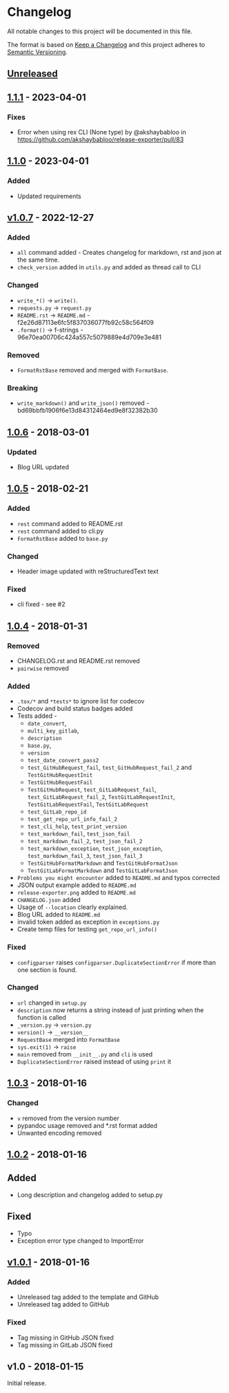 # Changelog

All notable changes to this project will be documented in this file.

The format is based on [Keep a Changelog](http://keepachangelog.com/en/1.0.0/)
and this project adheres to [Semantic Versioning](http://semver.org/spec/v2.0.0.html).

## [Unreleased]

    
## [1.1.1] - 2023-04-01

### Fixes

* Error when using rex CLI (None type) by @akshaybabloo in https://github.com/akshaybabloo/release-exporter/pull/83

    
## [1.1.0] - 2023-04-01

### Added

- Updated requirements
    
## [v1.0.7] - 2022-12-27

### Added

- `all` command added - Creates changelog for markdown, rst and json at the same time.
- `check_version` added in `utils.py` and added as thread call to CLI

### Changed

- `write_*()` -> `write()`.
- `requests.py` -> `request.py`
- `README.rst` -> `README.md` - f2e26d87113e6fc5f837036077fb92c58c564f09
- `.format()` -> f-strings - 96e70ea00706c424a557c5079889e4d709e3e481

### Removed

- `FormatRstBase` removed and merged with `FormatBase`.

### Breaking

- `write_markdown()` and `write_json()` removed - bd69bbfb1906f6e13d84312464ed9e8f32382b30
    
## [1.0.6] - 2018-03-01

### Updated

- Blog URL updated
    
## [1.0.5] - 2018-02-21

### Added

- `rest` command added to README.rst
- `rest` command added to cli.py
- `FormatRstBase` added to `base.py`

### Changed

- Header image updated with reStructuredText text

### Fixed

- cli fixed - see #2
    
## [1.0.4] - 2018-01-31

### Removed

- CHANGELOG.rst and README.rst removed
- `pairwise` removed

### Added

- `.tox/*` and `*tests*` to ignore list for codecov
- Codecov and build status badges added
- Tests added -
    - `date_convert`,
    - `multi_key_gitlab`,
    - `description`
    - `base.py`,
    - `version`
    - `test_date_convert_pass2`
    - `test_GitHubRequest_fail`, `test_GitHubRequest_fail_2` and `TestGitHubRequestInit`
    - `TestGitHubRequestFail`
    - `TestGitHubRequest`, `test_GitLabRequest_fail`, `test_GitLabRequest_fail_2`, `TestGitLabRequestInit`, `TestGitLabRequestFail`, `TestGitLabRequest`
    - `test_GitLab_repo_id`
    - `test_get_repo_url_info_fail_2`
    - `test_cli_help`, `test_print_version`
    - `test_markdown_fail`, `test_json_fail`
    - `test_markdown_fail_2`, `test_json_fail_2`
    - `test_markdown_exception`, `test_json_exception`, `test_markdown_fail_3`, `test_json_fail_3`
    - `TestGitHubFormatMarkdown` and `TestGitHubFormatJson`
    - `TestGitLabFormatMarkdown` and `TestGitLabFormatJson`
- `Problems you might encounter` added to `README.md` and typos corrected
- JSON output example added to `README.md`
- `release-exporter.png` added to `README.md`
- `CHANGELOG.json` added
- Usage of `--location` clearly explained.
- Blog URL added to `README.md`
- invalid token added as exception in `exceptions.py`
- Create temp files for testing `get_repo_url_info()`

### Fixed

- `configparser` raises `configparser.DuplicateSectionError` if more than one section is found.

### Changed

- `url` changed in `setup.py`
- `description` now returns a string instead of just printing when the function is called
- `_version.py` -> `version.py`
- `version()` -> `__version__`
- `RequestBase` merged into `FormatBase`
- `sys.exit(1)` -> `raise`
- `main` removed from `__init__.py` and `cli` is used
- `DuplicateSectionError` raised instead of using `print` it
    
## [1.0.3] - 2018-01-16

### Changed
- `v` removed from the version number
- pypandoc usage removed and *.rst format added
- Unwanted encoding removed
    
## [1.0.2] - 2018-01-16

## Added
- Long description and changelog added to setup.py

## Fixed
- Typo
- Exception error type changed to ImportError
    
## [v1.0.1] - 2018-01-16

### Added
- Unreleased tag added to the template and GitHub
- Unreleased tag added to GitHub

### Fixed
- Tag missing in GitHub JSON fixed
- Tag missing in GitLab JSON fixed

## v1.0 - 2018-01-15

Initial release.

[Unreleased]: https://github.com/akshaybabloo/release-exporter/compare/1.1.1...HEAD
[1.1.1]: https://github.com/akshaybabloo/release-exporter/compare/1.1.0...1.1.1
[1.1.0]: https://github.com/akshaybabloo/release-exporter/compare/v1.0.7...1.1.0
[v1.0.7]: https://github.com/akshaybabloo/release-exporter/compare/1.0.6...v1.0.7
[1.0.6]: https://github.com/akshaybabloo/release-exporter/compare/1.0.5...1.0.6
[1.0.5]: https://github.com/akshaybabloo/release-exporter/compare/1.0.4...1.0.5
[1.0.4]: https://github.com/akshaybabloo/release-exporter/compare/1.0.3...1.0.4
[1.0.3]: https://github.com/akshaybabloo/release-exporter/compare/1.0.2...1.0.3
[1.0.2]: https://github.com/akshaybabloo/release-exporter/compare/v1.0.1...1.0.2
[v1.0.1]: https://github.com/akshaybabloo/release-exporter/compare/v1.0...v1.0.1
